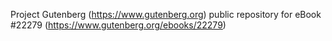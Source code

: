 Project Gutenberg (https://www.gutenberg.org) public repository for eBook #22279 (https://www.gutenberg.org/ebooks/22279)
